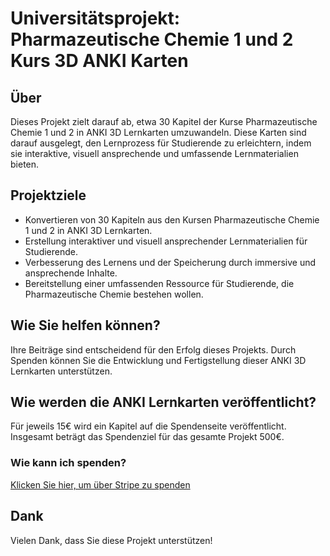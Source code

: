 # Universitätsprojekt: Pharmazeutische Chemie 1 und 2 Kurs 3D ANKI Karten

## Über
Dieses Projekt zielt darauf ab, etwa 30 Kapitel der Kurse Pharmazeutische Chemie 1 und 2 in ANKI 3D Lernkarten umzuwandeln. Diese Karten sind darauf ausgelegt, den Lernprozess für Studierende zu erleichtern, indem sie interaktive, visuell ansprechende und umfassende Lernmaterialien bieten.

## Projektziele
- Konvertieren von 30 Kapiteln aus den Kursen Pharmazeutische Chemie 1 und 2 in ANKI 3D Lernkarten.
- Erstellung interaktiver und visuell ansprechender Lernmaterialien für Studierende.
- Verbesserung des Lernens und der Speicherung durch immersive und ansprechende Inhalte.
- Bereitstellung einer umfassenden Ressource für Studierende, die Pharmazeutische Chemie bestehen wollen.

## Wie Sie helfen können?
Ihre Beiträge sind entscheidend für den Erfolg dieses Projekts. Durch Spenden können Sie die Entwicklung und Fertigstellung dieser ANKI 3D Lernkarten unterstützen.

## Wie werden die ANKI Lernkarten veröffentlicht?
Für jeweils 15€ wird ein Kapitel auf die Spendenseite veröffentlicht. Insgesamt beträgt das Spendenziel für das gesamte Projekt 500€.

### Wie kann ich spenden?
[Klicken Sie hier, um über Stripe zu spenden](LINK_TO_STRIPE_DONATION)

## Dank
Vielen Dank, dass Sie diese Projekt unterstützen!
